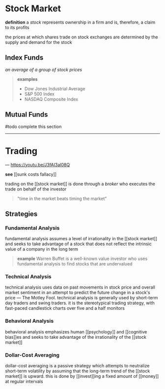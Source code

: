 # Stock Market

**definition** a _stock_ represents ownership in a firm and is, therefore, a claim to its profits

the prices at which shares trade on stock exchanges are determined by the supply and demand for the stock

## Index Funds

_an average of a group of stock prices_

> **examples**
>
> - Dow Jones Industrial Average
> - S&P 500 Index
> - NASDAQ Composite Index

## Mutual Funds

#todo complete this section

---

# Trading

&mdash; <https://youtu.be/J3fAI3al08Q>

**see** [[sunk costs fallacy]]

trading on the [[stock market]] is done through a _broker_ who executes the trade on behalf of the investor

> "time in the market beats timing the market"

## Strategies

### Fundamental Analysis

fundamental analysis assumes a level of irrationality in the [[stock market]] and seeks to take advantage of a stock that does not reflect the intrinsic value of a company in the long term

> **example** Warren Buffet is a well-known value investor who uses fundamental analysis to find stocks that are undervalued

### Technical Analysis

technical analysis uses data on past movements in stock price and overall market sentiment in an attempt to predict the future change in a stock's price &mdash; The Motley Fool. technical analysis is generally used by short-term day traders and swing traders. it is the stereotypical trading strategy, with fast-paced candlestick charts over five and a half monitors

### Behavioral Analysis

behavioral analysis emphasizes human [[psychology]] and [[cognitive bias]]es and seeks to take advantage of the irrationality of the [[stock market]]

### Dollar-Cost Averaging

dollar-cost averaging is a passive strategy which attempts to neutralize short-term volatility by assuming that the long-term trend of the [[stock market]] is upward. this is done by [[invest]]ing a fixed amount of [[money]] at regular intervals
